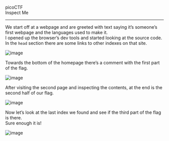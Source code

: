 picoCTF <br>
Inspect Me

---

We start off at a webpage and are greeted with text saying it’s someone’s first webpage and the languages used to make it. <br>
I opened up the browser’s dev tools and started looking at the source code. <br>
In the `head` section there are some links to other indexes on that site. <br>

![image](https://github.com/xocybersec/picoCTF-Walkthroughs/assets/91302698/1c421d2c-4c3e-42c2-8cc8-a18540a09c63)

Towards the bottom of the homepage there’s a comment with the first part of the flag. <br>

![image](https://github.com/xocybersec/picoCTF-Walkthroughs/assets/91302698/9e37002f-a5b9-4d1c-a35f-34afb685b8cb)

After visiting the second page and inspecting the contents, at the end is the second half of our flag. <br>


![image](https://github.com/xocybersec/picoCTF-Walkthroughs/assets/91302698/ce39ad09-1fb3-4a2c-adeb-605db48c9c4f)

Now let’s look at the last index we found and see if the third part of the flag is there. <br>
Sure enough it is! <br>

![image](https://github.com/xocybersec/picoCTF-Walkthroughs/assets/91302698/26b350b4-80b0-4dfd-a205-ed324300cb9a)
